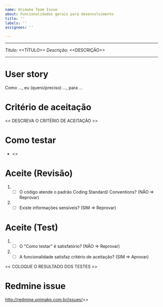```yaml
---
name: Unimake Team Issue
about: Funcionalidades gerais para desenvolvimento
title: ''
labels: ''
assignees: ''

---
```


---
*Título:* <<TÍTULO>>
*Descrição:* <<DESCRIÇÃO>>

---

# User story
Como ..., eu (quero/preciso) ..., para ...

# Critério de aceitação

 << DESCREVA O CRITÉRIO DE ACEITAÇÃO >>

# Como testar

- <<DESCREVA COMO TESTAR>>

# Aceite (Revisão)

1. - [ ] O código atende o padrão Coding Standard/ Conventions? (NÃO => Reprovar)
2. - [ ] Existe informações sensíveis? (SIM => Reprovar)

# Aceite (Test)

1. - [ ] O "Como testar" é satisfatório? (NÃO => Reprovar)
2. - [ ] A funcionalidade satisfaz critério de aceitação? (SIM => Aprovar)

 << COLOQUE O RESULTADO DOS TESTES >>

# Redmine issue

http://redmine.unimake.com.br/issues/<<ID>>
